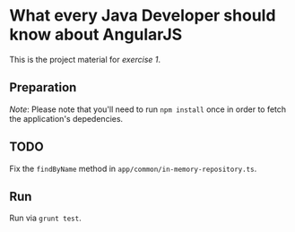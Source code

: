 # What every Java Developer should know about AngularJS 

This is the project material for *exercise 1*.

## Preparation
*Note*: Please note that you'll need to run `npm install` once in order to fetch the application's depedencies. 

## TODO
Fix the `findByName` method in `app/common/in-memory-repository.ts`.

## Run

Run via `grunt test`. 